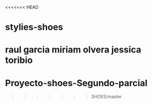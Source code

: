 <<<<<<< HEAD
# stylies-shoes
raul garcia miriam olvera jessica toribio
=======
# Proyecto-shoes-Segundo-parcial
>>>>>>> SHOES/master
